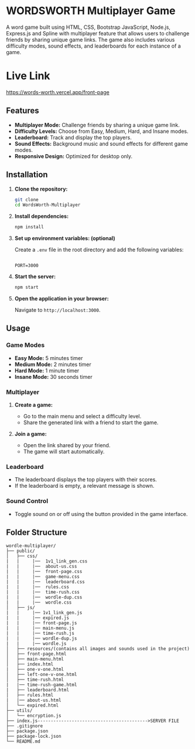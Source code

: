 # WORDSWORTH Multiplayer Game

A word game built using HTML, CSS, Bootstrap JavaScript, Node.js, Express.js and Spline with multiplayer feature that allows users to challenge friends by sharing unique game links. The game also includes various difficulty modes, sound effects, and leaderboards for each instance of a game.

# Live Link 

https://words-worth.vercel.app/front-page

## Features

- **Multiplayer Mode:** Challenge friends by sharing a unique game link.
- **Difficulty Levels:** Choose from Easy, Medium, Hard, and Insane modes.
- **Leaderboard:** Track and display the top players.
- **Sound Effects:** Background music and sound effects for different game modes.
- **Responsive Design:** Optimized for desktop only.

## Installation

1. **Clone the repository:**

    ```bash
    git clone 
    cd WordsWorth-Multiplayer
    ```

2. **Install dependencies:**

    ```bash
    npm install
    ```

3. **Set up environment variables: (optional)**

    Create a `.env` file in the root directory and add the following variables:

    ```plaintext
    
    PORT=3000
    
    ```

4. **Start the server:**

    ```bash
    npm start
    ```

5. **Open the application in your browser:**

    Navigate to `http://localhost:3000`.

## Usage

### Game Modes

- **Easy Mode:** 5 minutes timer
- **Medium Mode:** 2 minutes timer
- **Hard Mode:** 1 minute timer
- **Insane Mode:** 30 seconds timer

### Multiplayer

1. **Create a game:**

   - Go to the main menu and select a difficulty level.
   - Share the generated link with a friend to start the game.

2. **Join a game:**

   - Open the link shared by your friend.
   - The game will start automatically.

### Leaderboard

- The leaderboard displays the top players with their scores.
- If the leaderboard is empty, a relevant message is shown.

### Sound Control

- Toggle sound on or off using the button provided in the game interface.

## Folder Structure

```plaintext
wordle-multiplayer/
├── public/
│   ├── css/
|   |     |──  1v1_link_gen.css
|   |     |──  about-us.css
|   |     |──  front-page.css
|   |     |──  game-menu.css
|   |     |──  leaderboard.css
|   |     |──  rules.css
|   |     |──  time-rush.css
|   |     |──  wordle-dup.css
|   |     |──  wordle.css
│   ├── js/
|   |     |── 1v1_link_gen.js
|   |     |── expired.js
|   |     |── front-page.js
|   |     |── main-menu.js
|   |     |── time-rush.js
|   |     |── wordle-dup.js
|   |     |── wordle.js
│   ├── resources/(contains all images and sounds used in the project)
│   ├── front-page.html
│   ├── main-menu.html
│   ├── index.html
|   ├── one-v-one.html
│   ├── left-one-v-one.html
│   ├── time-rush.html
|   |── time-rush-game.html
|   ├── leaderboard.html
│   ├── rules.html
|   |── about-us.html
│   └── expired.html
├── utils/
│   └── encryption.js
├── index.js------------------------------------------>SERVER FILE
├── .gitignore
├── package.json
├── package-lock.json
└── README.md
